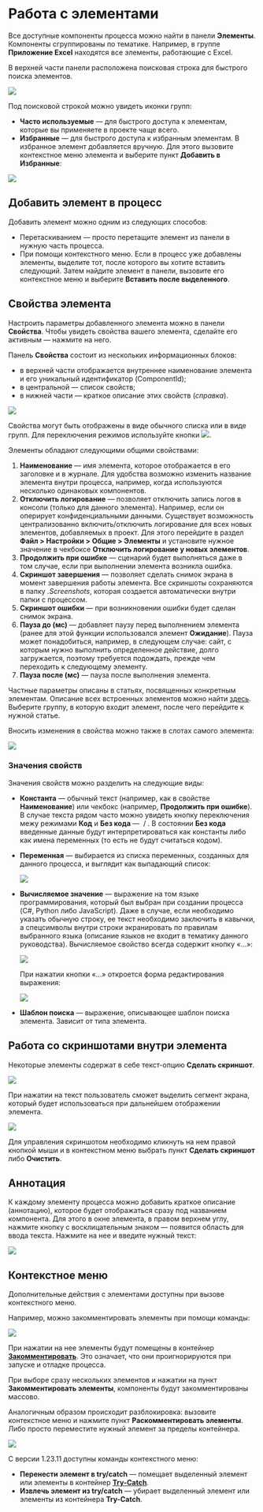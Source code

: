 # Работа с элементами

Все доступные компоненты процесса можно найти в панели **Элементы**. Компоненты сгруппированы по тематике. Например, в группе **Приложение Excel** находятся все элементы, работающие с Excel.

В верхней части панели расположена поисковая строка для быстрого поиска элементов.

![](<../../.gitbook/assets/image (887).png>)

Под поисковой строкой можно увидеть иконки групп:

* **Часто используемые** — для быстрого доступа к элементам, которые вы применяете в проекте чаще всего.
* **Избранные** — для быстрого доступа к избранным элементам. В избранное элемент добавляется вручную. Для этого вызовите контекстное меню элемента и выберите пункт **Добавить в Избранные**:

![](<../../.gitbook/assets/image (947).png>)

## Добавить элемент в процесс

Добавить элемент можно одним из следующих способов:

* Перетаскиванием — просто перетащите элемент из панели в нужную часть процесса.
* При помощи контекстного меню. Если в процесс уже добавлены элементы, выделите тот, после которого вы хотите вставить следующий. Затем найдите элемент в панели, вызовите его контекстное меню и выберите **Вставить после выделенного**.

## Свойства элемента

Настроить параметры добавленного элемента можно в панели **Свойства**. Чтобы увидеть свойства вашего элемента, сделайте его активным — нажмите на него.

Панель **Свойства** состоит из нескольких информационных блоков:
* в верхней части отображается внутреннее наименование элемента и его уникальный идентификатор (ComponentId);
* в центральной — список свойств;
* в нижней части — краткое описание этих свойств (*справка*).

![](<../../.gitbook/assets/0 (173).png>)

Свойства могут быть отображены в виде обычного списка или в виде групп. Для переключения режимов используйте кнопки ![](<../../.gitbook/assets/1 (124).png>).

Элементы обладают следующими общими свойствами:

1. **Наименование** — имя элемента, которое отображается в его заголовке и в журнале. Для удобства возможно изменить название элемента внутри процесса, например, когда используются несколько одинаковых компонентов.
1. **Отключить логирование** — позволяет отключить запись логов в консоли (только для данного элемента). Например, если он оперирует конфиденциальными данными. Существует возможность централизованно включить/отключить логирование для всех новых элементов, добавляемых в проект. Для этого перейдите в раздел **Файл > Настройки > Общие > Элементы** и установите нужное значение в чекбоксе **Отключить логирование у новых элементов**.
1. **Продолжить при ошибке** — сценарий будет выполняться даже в том случае, если при выполнении элемента возникла ошибка.
1. **Скриншот завершения** — позволяет сделать снимок экрана в момент завершения работы элемента. Все скриншоты сохраняются в папку _.Screenshots_, которая создается автоматически внутри папки с процессом.
1. **Скриншот ошибки** — при возникновении ошибки будет сделан снимок экрана.
1. **Пауза до (мс)** — добавляет паузу перед выполнением элемента (ранее для этой функции использовался элемент **Ожидание**). Пауза может понадобиться, например, в следующем случае: сайт, с которым нужно выполнить определенное действие, долго загружается, поэтому требуется подождать, прежде чем переходить к следующему элементу.
1. **Пауза после (мс)** — пауза после выполнения элемента.

Частные параметры описаны в статьях, посвященных конкретным элементам. Описание всех встроенных элементов можно найти [здесь](https://docs.primo-rpa.ru/primo-rpa/g_elements/el_basic). Выберите группу, в которую входит элемент, после чего перейдите к нужной статье.

Вносить изменения в свойства можно также в слотах самого элемента:

![](<../../.gitbook/assets/2 (10).png>)

### Значения свойств

Значения свойств можно разделить на следующие виды:

* **Константа** — обычный текст (например, как в свойстве **Наименование**) или чекбокс (например, **Продолжить при ошибке**). В случае текста рядом часто можно увидеть кнопку переключения межу режимами **Код** и **Без кода** — <img src="../../.gitbook/assets/image (803).png" alt="" data-size="line"> / <img src="../../.gitbook/assets/image (916).png" alt="" data-size="line">. В состоянии **Без кода** введенные данные будут интерпретироваться как константы либо как имена переменных (то есть не будут считаться кодом).
* **Переменная** — выбирается из списка переменных, созданных для данного процесса, и выглядит как выпадающий список:

   ![](<../../.gitbook/assets/3 (7).png>)

* **Вычисляемое значение** — выражение на том языке программирования, который был выбран при создании процесса (C#, Python либо JavaScript). Даже в случае, если необходимо указать обычную строку, ее текст необходимо заключить в кавычки, а спецсимволы внутри строки экранировать по правилам выбранного языка (описание языков не входит в тематику данного руководства). Вычисляемое свойство всегда содержит кнопку «…»:

    ![](<../../.gitbook/assets/4 (5).png>)

    При нажатии кнопки «…» откроется форма редактирования выражения:

    ![](<../../.gitbook/assets/001 (19).png>)
* **Шаблон поиска** — выражение, описывающее шаблон поиска элемента. Зависит от типа элемента.

## Работа со скриншотами внутри элемента

Некоторые элементы содержат в себе текст-опцию **Сделать скриншот**.

![](<../../.gitbook/assets/6 (7).png>)

При нажатии на текст пользователь сможет выделить сегмент экрана, который будет использоваться при дальнейшем отображении элемента.

![](<../../.gitbook/assets/7 (1).png>)

Для управления скриншотом необходимо кликнуть на нем правой кнопкой мыши и в контекстном меню выбрать пункт **Сделать скриншот** либо **Очистить**.

## Аннотация

К каждому элементу процесса можно добавить краткое описание (аннотацию), которое будет отображаться сразу под названием компонента. Для этого в окне элемента, в правом верхнем углу, нажмите кнопку с восклицательным знаком — появится область для ввода текста. Нажмите на нее и введите нужный текст:

![](<../../.gitbook/assets/image (845).png>)

## Контекстное меню

Дополнительные действия с элементами доступны при вызове контекстного меню.

Например, можно закомментировать элементы при помощи команды:

![](<../../.gitbook/assets/comment-element-black.png>)

При нажатии на нее элементы будут помещены в контейнер [**Закомментировать**](https://docs.primo-rpa.ru/primo-rpa/g_elements/el_basic/els_logic/el_logic_commentout). Это означает, что они проигнорируются при запуске и отладке процесса. 

При выборе сразу нескольких элементов и нажатии на пункт **Закомментировать элементы**, компоненты будут закомментированы массово. 

Аналогичным образом происходит разблокировка: вызовите контекстное меню и нажмите пункт **Раскомментировать элементы**. Либо просто переместите нужный элемент за пределы контейнера.

![](<../../.gitbook/assets/comment-out-element-black.png>)

С версии 1.23.11 доступны команды контекстного меню:
* **Перенести элемент в try/catch** — помещает выделенный элемент или элементы в контейнер [**Try-Catch**](https://docs.primo-rpa.ru/primo-rpa/g_elements/el_basic/els_logic/el_logic_trycatch).
* **Извлечь элемент из try/catch** — убирает выделенный элемент или элементы из контейнера **Try-Catch**.



